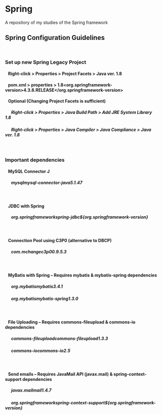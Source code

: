 # Spring
A repository of my studies of the Spring framework
<br/>

## Spring Configuration Guidelines
<br/>

### Set up new Spring Legacy Project
#### &nbsp;&nbsp;&nbsp;Right-click > Properties > Project Facets > Java ver. 1.8
#### &nbsp;&nbsp;&nbsp;pom.xml > properties > <java-version>1.8</java-version><org.springframework-version>4.3.8.RELEASE</org.springframework-version>
#### &nbsp;&nbsp;&nbsp;Optional (Changing Project Facets is sufficient)
##### &nbsp;&nbsp;&nbsp;&nbsp;&nbsp;&nbsp;Right-click > Properties > Java Build Path > Add JRE System Library 1.8
##### &nbsp;&nbsp;&nbsp;&nbsp;&nbsp;&nbsp;Right-click > Properties > Java Compiler > Java Compliance > Java ver. 1.8
<br/>

### Important dependencies
#### &nbsp;&nbsp;&nbsp;MySQL Connector J
##### &nbsp;&nbsp;&nbsp;&nbsp;&nbsp;&nbsp;<dependency><groupId>mysql</groupId><artifactId>mysql-connector-java</artifactId><version>5.1.47</version></dependency>
<br/>

#### &nbsp;&nbsp;&nbsp;JDBC with Spring
##### &nbsp;&nbsp;&nbsp;&nbsp;&nbsp;&nbsp;<dependency><groupId>org.springframework</groupId><artifactId>spring-jdbc</artifactId><version>${org.springframework-version}</version></dependency>
<br/>

#### &nbsp;&nbsp;&nbsp;Connection Pool using C3P0 (alternative to DBCP)
##### &nbsp;&nbsp;&nbsp;&nbsp;&nbsp;&nbsp;<dependency><groupId>com.mchange</groupId><artifactId>c3p0</artifactId><version>0.9.5.3</version></dependency>
<br/>

#### &nbsp;&nbsp;&nbsp;MyBatis with Spring – Requires mybatis & mybatis-spring dependencies
##### &nbsp;&nbsp;&nbsp;&nbsp;&nbsp;&nbsp;<dependency><groupId>org.mybatis</groupId><artifactId>mybatis</artifactId><version>3.4.1</version></dependency>
##### &nbsp;&nbsp;&nbsp;&nbsp;&nbsp;&nbsp;<dependency><groupId>org.mybatis</groupId><artifactId>mybatis-spring</artifactId><version>1.3.0</version></dependency>
<br/>

#### &nbsp;&nbsp;&nbsp;File Uploading – Requires commons-fileupload & commons-io dependencies
##### &nbsp;&nbsp;&nbsp;&nbsp;&nbsp;&nbsp;<dependency><groupId>commons-fileupload</groupId><artifactId>commons-fileupload</artifactId><version>1.3.3</version></dependency>
##### &nbsp;&nbsp;&nbsp;&nbsp;&nbsp;&nbsp;<dependency><groupId>commons-io</groupId><artifactId>commons-io</artifactId><version>2.5</version></dependency>
<br/>

#### &nbsp;&nbsp;&nbsp;Send emails – Requires JavaMail API (javax.mail) & spring-context-support dependencies
##### &nbsp;&nbsp;&nbsp;&nbsp;&nbsp;&nbsp;<dependency><groupId>javax.mail</groupId><artifactId>mail</artifactId><version>1.4.7</version></dependency>
##### &nbsp;&nbsp;&nbsp;&nbsp;&nbsp;&nbsp;<dependency><groupId>org.springframework</groupId><artifactId>spring-context-support</artifactId><version>${org.springframework-version}</version></dependency>

